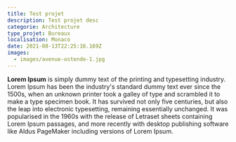 ```yaml
---
title: Test projet
description: Test projet desc
categorie: Architecture
type_projet: Bureaux
localisation: Monaco
date: 2021-08-13T22:25:16.169Z
images:
  - images/avenue-ostende-1.jpg
---
```

**Lorem Ipsum** is simply dummy text of the printing and typesetting industry. Lorem Ipsum has been the industry's standard dummy text ever since the 1500s, when an unknown printer took a galley of type and scrambled it to make a type specimen book. It has survived not only five centuries, but also the leap into electronic typesetting, remaining essentially unchanged. It was popularised in the 1960s with the release of Letraset sheets containing Lorem Ipsum passages, and more recently with desktop publishing software like Aldus PageMaker including versions of Lorem Ipsum.